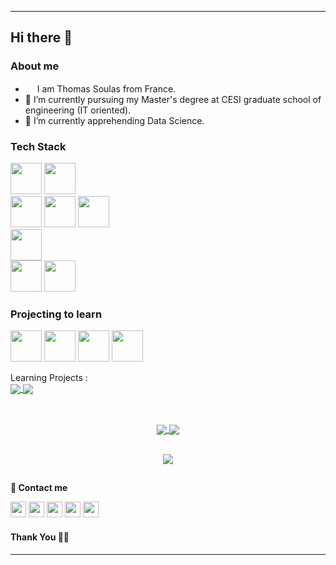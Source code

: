 ***********************************
## Hi there 👋

### About me
- <img src ="https://s3.amazonaws.com/pix.iemoji.com/images/emoji/apple/ios-12/256/boy-light-skin-tone.png" height= 15px width = 15px> I am Thomas Soulas from France.
- 🔭 I’m currently pursuing my Master's degree at CESI graduate school of engineering (IT oriented).
- 🌱 I’m currently apprehending Data Science.

### Tech Stack
<b></b>
<code><a href="https://www.python.org/" target="_blank"><img height="50" src="https://www.vectorlogo.zone/logos/python/python-ar21.svg"></a></code>
<code><a href="https://jupyter.org/" target="_blank"><img height="50" src="https://www.vectorlogo.zone/logos/jupyter/jupyter-ar21.svg"></a></code>
<br>
<code><a href="https://nodejs.org/en/" target="_blank"><img height="50" src="https://www.vectorlogo.zone/logos/nodejs/nodejs-ar21.svg"></a></code>
<code><a href="https://www.javascript.com/" target="_blank"><img height="50" src="https://www.vectorlogo.zone/logos/javascript/javascript-ar21.svg"></a></code>
<code><a href="https://reactjs.org/" target="_blank"><img height="50" src="https://www.vectorlogo.zone/logos/reactjs/reactjs-ar21.svg"></a></code>
<br>
<code><a href="https://www.mongodb.com/" target="_blank"><img height="50" src="https://www.vectorlogo.zone/logos/mongodb/mongodb-ar21.svg"></a></code>
<br>
<code><a href="https://code.visualstudio.com/" target="_blank"><img height="50" src="https://www.vectorlogo.zone/logos/visualstudio_code/visualstudio_code-ar21.svg"></a></code>
<code><a href="https://git-scm.com/" target="_blank"><img height="50" src="https://www.vectorlogo.zone/logos/git-scm/git-scm-ar21.svg"></a></code>
<br>
### Projecting to learn 
<b></b>
<code><a href="https://angular.io/" target="_blank"><img height="50" src="https://www.vectorlogo.zone/logos/angular/angular-ar21.svg"></a></code>
<code><a href="https://www.r-project.org/" target="_blank"><img height="50" src="https://www.vectorlogo.zone/logos/r-project/r-project-ar21.svg"></a></code>
<code><a href="https://www.tensorflow.org/" target="_blank"><img height="50" src="https://www.vectorlogo.zone/logos/tensorflow/tensorflow-ar21.svg"></a></code>
<code><a href="https://pytorch.org/" target="_blank"><img height="50" src="https://www.vectorlogo.zone/logos/pytorch/pytorch-ar21.svg"></a></code>
<br>

Learning Projects :
<br>
<a href="https://github.com/SacreLearning/Exercice-Data-Analytics">
  <img align="center" src="https://github-readme-stats.vercel.app/api/pin/?username=SacreLearning&repo=Exercice-Data-Analytics" />
</a>
<a href="https://github.com/SacreLearning/Starcraft2-AI">
  <img align="center" src="https://github-readme-stats.vercel.app/api/pin/?username=SacreLearning&repo=Starcraft2-AI" />
</a>
<br>

##

<br>
<div align="center">
<a href="https://github.com/Sacrezar">
  <img align="center" src="https://github-readme-stats.vercel.app/api?username=sacrezar&count_private=true&show_icons=true&theme=vision-friendly-dark" />
</a>
<a align="center" href="https://github.com/Sacrezar">
  <img align="center" src="https://github-readme-stats.vercel.app/api/top-langs/?username=Sacrezar&count_private=true&layout=compact&theme=vision-friendly-dark" />
</a>
<br>
<br>
<p align="center" href="https://wakatime.com">
  <img align="center" src="https://github-readme-stats.vercel.app/api/wakatime?username=Sacrezar&theme=algolia" />
</p>
</div>

##

**💬 Contact me**

<a href="https://www.linkedin.com/in/thomas-soulas-53514b161/" target="_blank"><img height="25" src="https://www.vectorlogo.zone/logos/linkedin/linkedin-icon.svg"></a>
<a href="https://github.com/Sacrezar" target="_blank"><img height="25" src="https://www.vectorlogo.zone/logos/github/github-icon.svg"></a>
<a href="https://www.twitter.com/Sacrezar" target="_blank"><img height="25" src="https://www.vectorlogo.zone/logos/twitter/twitter-icon.svg"></a>
<a href="mailto:thomas.soulas@viacesi.fr" target="_blank"><img height="25" src="https://www.vectorlogo.zone/logos/gmail/gmail-icon.svg"></a>
<a href="https://www.youtube.com/user/sacrezar" target="_blank"><img height="25" src="https://www.vectorlogo.zone/logos/youtube/youtube-icon.svg"></a>


#### Thank You 🙏🏼
***********************************
